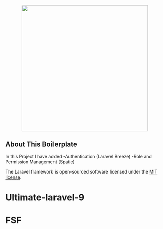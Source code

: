 <p align="center"><a href="https://frazshabbir.com" target="_blank"><img src="https://i.ibb.co/nLqcWjS/fs-logo.png" width="400"></a></p>

## About This Boilerplate

In this Project I have added 
-Authentication (Laravel Breeze)
-Role and Permission Management (Spatie)

The Laravel framework is open-sourced software licensed under the [MIT license](https://opensource.org/licenses/MIT).

# Ultimate-laravel-9
# FSF


